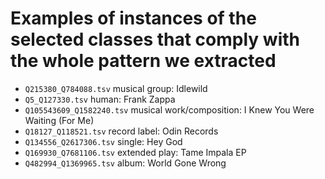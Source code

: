 # Examples of instances of the selected classes that comply with the whole pattern we extracted

- `Q215380_Q784088.tsv` musical group: Idlewild
- `Q5_Q127330.tsv` human: Frank Zappa
- `Q105543609_Q1582240.tsv` musical work/composition: I Knew You Were Waiting (For Me)
- `Q18127_Q118521.tsv` record label: Odin Records
- `Q134556_Q2617306.tsv` single: Hey God
- `Q169930_Q7681106.tsv` extended play: Tame Impala EP
- `Q482994_Q1369965.tsv` album: World Gone Wrong
